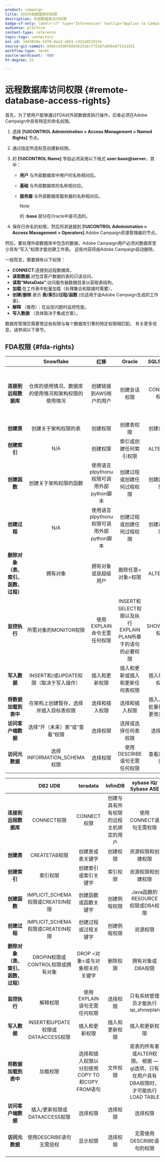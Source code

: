 ```yaml
---
product: campaign
title: 访问外部数据库的权限
description: 外部数据库访问权限
badge-v7-only: label="v7" type="Informative" tooltip="Applies to Campaign Classic v7 only"
audience: platform
content-type: reference
topic-tags: connectors
exl-id: 3d43010e-53f8-4aa2-a651-c422a02191fe
source-git-commit: 8debcd3d8fb883b3316cf75187a86bebf15a1d31
workflow-type: tm+mt
source-wordcount: '980'
ht-degree: 1%

---
```


# 远程数据库访问权限 {#remote-database-access-rights}



首先，为了使用户能够通过FDA对外部数据库执行操作，后者必须在Adobe Campaign中具有特定的命名权限。

1. 选择 **[!UICONTROL Administration > Access Management > Named Rights]** 节点。
1. 通过指定所选标签创建新权限。
1. 的 **[!UICONTROL Name]** 字段必须采用以下格式 **user:base@server**，其中：

   * **用户** 与外部数据库中用户的名称相对应。
   * **基础** 与外部数据库的名称相对应。
   * **服务器** 与外部数据库服务器的名称相对应。

      >[!NOTE]
      >
      >的 **:base** 部分在Oracle中是可选的。

1. 保存已命名的权限，然后将其链接到 **[!UICONTROL Administration > Access Management > Operators]** Adobe Campaign资源管理器的节点。

然后，要处理外部数据库中包含的数据，Adobe Campaign用户必须对数据库至少具有“写入”权限才能创建工作表。 这些内容将由Adobe Campaign自动删除。

一般而言，需要拥有以下权限：

* **CONNECT**:连接到远程数据库，
* **读取数据**:对包含客户数据的表的只读访问，
* **读取“MetaData”**:访问服务器数据目录以获取表结构，
* **加载**:在工作表中批量加载（处理集合和联接时需要），
* **创建/删除** 表示 **表/索引/过程/函数** (仅适用于由Adobe Campaign生成的工作表)、
* **解释** （推荐）：在出现问题时监控性能，
* **写入数据** （具体取决于集成方案）。

数据库管理员需要使这些权限与每个数据库引擎的特定权限相匹配。 有关更多信息，请参阅以下章节。

## FDA权限 {#fda-rights}

|   | Snowflake | 红移 | Oracle | SQLServer | PostgreSQL | MySQL |
|:-:|:-:|:-:|:-:|:-:|:-:|:-:|
| **连接到远程数据库** | 仓库的使用情况、数据库的使用情况和架构权限的使用情况 | 创建链接到AWS帐户的用户 | 创建会话权限 | CONNECT权限 | CONNECT权限 | 创建与具有所有权限的远程主机绑定的用户 |
| **创建表** | 创建关于架构权限的表 | 创建权限 | 创建表权限 | 创建表权限 | 创建权限 | 创建权限 |
| **创建索引** | N/A | 创建权限 | 索引或创建任何索引权限 | ALTER权限 | 创建权限 | 索引权限 |
| **创建函数** | 创建关于架构权限的函数 | 使用语言plpythonu权限可调用外部python脚本 | 创建过程或创建任何过程权限 | 创建函数权限 | 使用权限 | 创建例程权限 |
| **创建过程** | N/A | 使用语言plpythonu权限可调用外部python脚本 | 创建过程或创建任何过程权限 | 创建过程权限 | 使用权限（过程是函数） | 创建例程权限 |
| **删除对象（表、索引、函数、过程）** | 拥有对象 | 拥有对象或是超级用户 | 删除任意&lt;对象>权限 | ALTER权限 | 表：拥有表索引：拥有索引函数：拥有函数 | 删除权限 |
| **监控执行** | 所需对象的MONITOR权限 | 使用EXPLAIN命令无需任何权限 | INSERT和SELECT权限以及执行EXPLAIN PLAN所基于的语句的必要权限 | SHOWPLAN权限 | 使用EXPLAIN语句无需任何权限 | 选择权限 |
| **写入数据** | INSERT和/或UPDATE权限（取决于写入操作） | 插入和更新权限 | 插入和更新或插入和更新任何表权限 | 插入和更新权限 | 插入和更新权限 | 插入和更新权限 |
| **将数据加载到表中** | 在架构上创建暂存，选择并插入目标表权限 | 选择和插入权限 | 选择和插入权限 | 插入、管理批量操作和更改表权限 | 选择和插入权限 | 文件权限 |
| **访问客户端数据** | 选择“开（未来）表”或“查看”权限 | 选择权限 | 选择或选择任何表权限 | 选择权限 | 选择权限 | 选择权限 |
| **访问元数据** | 选择INFORMATION_SCHEMA权限 | 选择权限 | 使用DESCRIBE语句无需任何权限 | 查看定义权限 | 使用“\d表”命令无需权限 | 选择权限 |

|   | DB2 UDB | teradata | InfiniDB | sybase IQ/ Sybase ASE | Netezza | AsterData |
|:-:|:-:|:-:|:-:|:-:|:-:|:-:|
| **连接到远程数据库** | CONNECT权限 | CONNECT权限 | 创建与具有所有权限的远程主机绑定的用户 | 使用CONNECT语句无需权限 | 无需权限 | CONNECT权限 |
| **创建表** | CREATETAB权限 | 创建表或表关键字 | 创建权限 | 资源权限和创建权限 | 表权限 | 创建权限 |
| **创建索引** | 索引权限 | 创建索引或索引关键字 | 索引权限 | 资源权限和创建权限 | 索引权限 | 创建权限 |
| **创建函数** | IMPLICIT_SCHEMA权限或CREATEIN权限 | 创建函数或函数关键字 | 创建例程权限 | Java函数的RESOURCE权限或DBA权限 | 函数权限 | 创建函数权限 |
| **创建过程** | IMPLICIT_SCHEMA权限或CREATEIN权限 | 创建过程或过程关键字 | 创建例程权限 | 资源权限 | 过程权限 | 创建函数权限 |
| **删除对象（表、索引、函数、过程）** | DROPIN权限或CONTROL权限或拥有对象 | DROP &lt;对象>或与对象相关的关键字 | 删除权限 | 拥有对象或DBA权限 | 删除权限 | 拥有对象 |
| **监控执行** | 解释权限 | 使用EXPLAIN语句无需任何权限 | 选择权限 | 只有系统管理员才能执行sp_showplan | 使用EXPLAIN语句无需任何权限 | 使用EXPLAIN语句无需任何权限 |
| **写入数据** | INSERT和UPDATE权限或DATAACCESS权限 | 插入和更新权限 | 插入和更新权限 | 插入和更新权限 | 插入和更新权限 | 插入和更新权限 |
| **将数据加载到表中** | 加载权限 | 选择和插入权限以分别使用COPY TO和COPY FROM语句 | 文件权限 | 是表的所有者或ALTER权限。 根据 — gl选项，只有在用户具有DBA权限时，才可能执行LOAD TABLE | 选择和插入权限 | 选择和插入权限 |
| **访问客户端数据** | 插入/更新权限或DATAACCESS权限 | 选择权限 | 选择权限 | 选择权限 | 选择权限 | 选择权限 |
| **访问元数据** | 使用DESCRIBE语句无需授权 | 显示权限 | 选择权限 | 无需使用DESCRIBE语句的权限 | 使用“\d表”命令无需权限 | 使用SHOW命令无需任何权限 |
